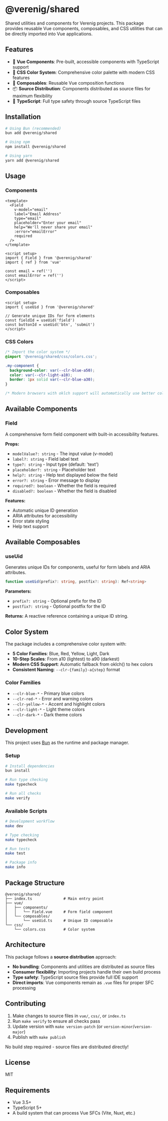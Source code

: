 # @verenig/shared

Shared utilities and components for Verenig projects. This package provides reusable Vue components, composables, and CSS utilities that can be directly imported into Vue applications.

## Features

- 🧩 **Vue Components**: Pre-built, accessible components with TypeScript support
- 🎨 **CSS Color System**: Comprehensive color palette with modern CSS features
- 🔧 **Composables**: Reusable Vue composition functions
- 📦 **Source Distribution**: Components distributed as source files for maximum flexibility
- 🎯 **TypeScript**: Full type safety through source TypeScript files

## Installation

```bash
# Using Bun (recommended)
bun add @verenig/shared

# Using npm
npm install @verenig/shared

# Using yarn
yarn add @verenig/shared
```

## Usage

### Components

```vue
<template>
  <Field
    v-model="email"
    label="Email Address"
    type="email"
    placeholder="Enter your email"
    help="We'll never share your email"
    :error="emailError"
    required
  />
</template>

<script setup>
import { Field } from '@verenig/shared'
import { ref } from 'vue'

const email = ref('')
const emailError = ref('')
</script>
```

### Composables

```vue
<script setup>
import { useUid } from '@verenig/shared'

// Generate unique IDs for form elements
const fieldId = useUid('field')
const buttonId = useUid('btn', 'submit')
</script>
```

### CSS Colors

```css
/* Import the color system */
@import '@verenig/shared/css/colors.css';

.my-component {
  background-color: var(--clr-blue-a50);
  color: var(--clr-light-a10);
  border: 1px solid var(--clr-blue-a30);
}

/* Modern browsers with oklch support will automatically use better colors */
```

## Available Components

### Field

A comprehensive form field component with built-in accessibility features.

**Props:**
- `modelValue?: string` - The input value (v-model)
- `label?: string` - Field label text
- `type?: string` - Input type (default: 'text')
- `placeholder?: string` - Placeholder text
- `help?: string` - Help text displayed below the field
- `error?: string` - Error message to display
- `required?: boolean` - Whether the field is required
- `disabled?: boolean` - Whether the field is disabled

**Features:**
- Automatic unique ID generation
- ARIA attributes for accessibility
- Error state styling
- Help text support

## Available Composables

### useUid

Generates unique IDs for components, useful for form labels and ARIA attributes.

```typescript
function useUid(prefix?: string, postfix?: string): Ref<string>
```

**Parameters:**
- `prefix?: string` - Optional prefix for the ID
- `postfix?: string` - Optional postfix for the ID

**Returns:** A reactive reference containing a unique ID string.

## Color System

The package includes a comprehensive color system with:

- **5 Color Families**: Blue, Red, Yellow, Light, Dark
- **10-Step Scales**: From a10 (lightest) to a90 (darkest)
- **Modern CSS Support**: Automatic fallback from oklch() to hex colors
- **Consistent Naming**: `--clr-{family}-a{step}` format

### Color Families

- `--clr-blue-*` - Primary blue colors
- `--clr-red-*` - Error and warning colors  
- `--clr-yellow-*` - Accent and highlight colors
- `--clr-light-*` - Light theme colors
- `--clr-dark-*` - Dark theme colors

## Development

This project uses [Bun](https://bun.com) as the runtime and package manager.

### Setup

```bash
# Install dependencies
bun install

# Run type checking
make typecheck

# Run all checks
make verify
```

### Available Scripts

```bash
# Development workflow
make dev

# Type checking
make typecheck

# Run tests
make test

# Package info
make info
```

## Package Structure

```
@verenig/shared/
├── index.ts              # Main entry point
├── vue/
│   ├── components/
│   │   └── Field.vue     # Form field component
│   └── composables/
│       └── useUid.ts     # Unique ID composable
└── css/
    └── colors.css        # Color system
```

## Architecture

This package follows a **source distribution** approach:

- **No bundling**: Components and utilities are distributed as source files
- **Consumer flexibility**: Importing projects handle their own build process
- **Type safety**: TypeScript source files provide full IDE support
- **Direct imports**: Vue components remain as `.vue` files for proper SFC processing

## Contributing

1. Make changes to source files in `vue/`, `css/`, or `index.ts`
2. Run `make verify` to ensure all checks pass
3. Update version with `make version-patch` (or `version-minor`/`version-major`)
4. Publish with `make publish`

No build step required - source files are distributed directly!

## License

MIT

## Requirements

- Vue 3.5+
- TypeScript 5+
- A build system that can process Vue SFCs (Vite, Nuxt, etc.)